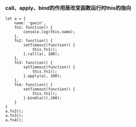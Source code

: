 ### call、apply、bind的作用是改变函数运行时this的指向

	let a = {
		name: 'gavin',
		fn1: function() {
			console.log(this.name);
		},
		fn2: function() {
			setTimeout(function() {
				this.fn1();
			}.call(a), 100);
		},
		fn3: function() {
			setTimeout(function() {
				this.fn1();
			}.apply(a), 100);
		},
		fn4: function() {
			setTimeout(function() {
				this.fn1();
			}.bind(a)(),100);
		}
	}
	a.fn2();
	a.fn3();
	a.fn4();